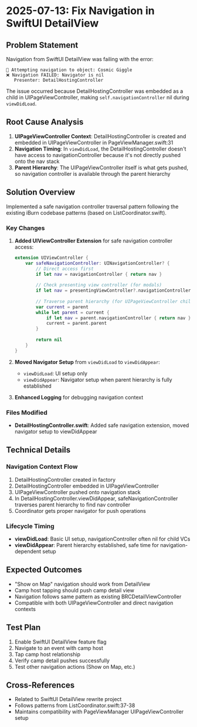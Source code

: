 # 2025-07-13: Fix Navigation in SwiftUI DetailView

## Problem Statement

Navigation from SwiftUI DetailView was failing with the error:
```
🧭 Attempting navigation to object: Cosmic Giggle
❌ Navigation FAILED: Navigator is nil
   Presenter: DetailHostingController
```

The issue occurred because DetailHostingController was embedded as a child in UIPageViewController, making `self.navigationController` nil during `viewDidLoad`.

## Root Cause Analysis

1. **UIPageViewController Context**: DetailHostingController is created and embedded in UIPageViewController in PageViewManager.swift:31
2. **Navigation Timing**: In `viewDidLoad`, the DetailHostingController doesn't have access to navigationController because it's not directly pushed onto the nav stack
3. **Parent Hierarchy**: The UIPageViewController itself is what gets pushed, so navigation controller is available through the parent hierarchy

## Solution Overview

Implemented a safe navigation controller traversal pattern following the existing iBurn codebase patterns (based on ListCoordinator.swift).

### Key Changes

1. **Added UIViewController Extension** for safe navigation controller access:
   ```swift
   extension UIViewController {
       var safeNavigationController: UINavigationController? {
           // Direct access first
           if let nav = navigationController { return nav }
           
           // Check presenting view controller (for modals)  
           if let nav = presentingViewController?.navigationController { return nav }
           
           // Traverse parent hierarchy (for UIPageViewController children)
           var current = parent
           while let parent = current {
               if let nav = parent.navigationController { return nav }
               current = parent.parent
           }
           
           return nil
       }
   }
   ```

2. **Moved Navigator Setup** from `viewDidLoad` to `viewDidAppear`:
   - `viewDidLoad`: UI setup only
   - `viewDidAppear`: Navigator setup when parent hierarchy is fully established

3. **Enhanced Logging** for debugging navigation context

### Files Modified

- **DetailHostingController.swift**: Added safe navigation extension, moved navigator setup to viewDidAppear

## Technical Details

### Navigation Context Flow

1. DetailHostingController created in factory
2. DetailHostingController embedded in UIPageViewController 
3. UIPageViewController pushed onto navigation stack
4. In DetailHostingController.viewDidAppear, safeNavigationController traverses parent hierarchy to find nav controller
5. Coordinator gets proper navigator for push operations

### Lifecycle Timing

- **viewDidLoad**: Basic UI setup, navigationController often nil for child VCs
- **viewDidAppear**: Parent hierarchy established, safe time for navigation-dependent setup

## Expected Outcomes

- "Show on Map" navigation should work from DetailView
- Camp host tapping should push camp detail view
- Navigation follows same pattern as existing BRCDetailViewController
- Compatible with both UIPageViewController and direct navigation contexts

## Test Plan

1. Enable SwiftUI DetailView feature flag
2. Navigate to an event with camp host
3. Tap camp host relationship 
4. Verify camp detail pushes successfully
5. Test other navigation actions (Show on Map, etc.)

## Cross-References

- Related to SwiftUI DetailView rewrite project
- Follows patterns from ListCoordinator.swift:37-38
- Maintains compatibility with PageViewManager UIPageViewController setup